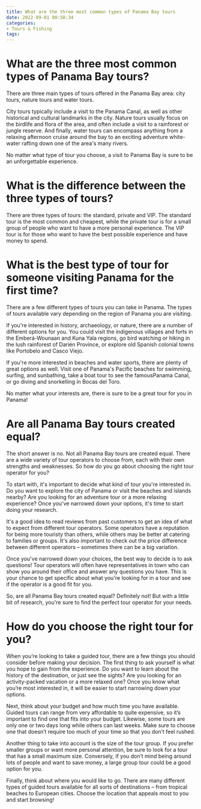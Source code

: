 ```yaml
---
title: What are the three most common types of Panama Bay tours
date: 2022-09-01 00:58:34
categories:
- Tours & Fishing
tags:
---
```



#  What are the three most common types of Panama Bay tours?

There are three main types of tours offered in the Panama Bay area: city tours, nature tours and water tours.

City tours typically include a visit to the Panama Canal, as well as other historical and cultural landmarks in the city. Nature tours usually focus on the birdlife and flora of the area, and often include a visit to a rainforest or jungle reserve. And finally, water tours can encompass anything from a relaxing afternoon cruise around the bay to an exciting adventure white-water rafting down one of the area's many rivers.

No matter what type of tour you choose, a visit to Panama Bay is sure to be an unforgettable experience.

#  What is the difference between the three types of tours?

There are three types of tours: the standard, private and VIP. The standard tour is the most common and cheapest, while the private tour is for a small group of people who want to have a more personal experience. The VIP tour is for those who want to have the best possible experience and have money to spend.

#  What is the best type of tour for someone visiting Panama for the first time?

There are a few different types of tours you can take in Panama. The types of tours available vary depending on the region of Panama you are visiting.

If you're interested in history, archaeology, or nature, there are a number of different options for you. You could visit the indigenous villages and forts in the Emberá-Wounaan and Kuna Yala regions, go bird watching or hiking in the lush rainforest of Darién Province, or explore old Spanish colonial towns like Portobelo and Casco Viejo.

If you're more interested in beaches and water sports, there are plenty of great options as well. Visit one of Panama's Pacific beaches for swimming, surfing, and sunbathing, take a boat tour to see the famousPanama Canal, or go diving and snorkelling in Bocas del Toro.

No matter what your interests are, there is sure to be a great tour for you in Panama!

#  Are all Panama Bay tours created equal?

The short answer is no. Not all Panama Bay tours are created equal. There are a wide variety of tour operators to choose from, each with their own strengths and weaknesses. So how do you go about choosing the right tour operator for you?

To start with, it's important to decide what kind of tour you're interested in. Do you want to explore the city of Panama or visit the beaches and islands nearby? Are you looking for an adventure tour or a more relaxing experience? Once you've narrowed down your options, it's time to start doing your research.

It's a good idea to read reviews from past customers to get an idea of what to expect from different tour operators. Some operators have a reputation for being more touristy than others, while others may be better at catering to families or groups. It's also important to check out the price difference between different operators – sometimes there can be a big variation.

Once you've narrowed down your choices, the best way to decide is to ask questions! Tour operators will often have representatives in town who can show you around their office and answer any questions you have. This is your chance to get specific about what you're looking for in a tour and see if the operator is a good fit for you.

So, are all Panama Bay tours created equal? Definitely not! But with a little bit of research, you're sure to find the perfect tour operator for your needs.

#  How do you choose the right tour for you?

When you’re looking to take a guided tour, there are a few things you should consider before making your decision. The first thing to ask yourself is what you hope to gain from the experience. Do you want to learn about the history of the destination, or just see the sights? Are you looking for an activity-packed vacation or a more relaxed one? Once you know what you’re most interested in, it will be easier to start narrowing down your options.

Next, think about your budget and how much time you have available. Guided tours can range from very affordable to quite expensive, so it’s important to find one that fits into your budget. Likewise, some tours are only one or two days long while others can last weeks. Make sure to choose one that doesn’t require too much of your time so that you don’t feel rushed.

Another thing to take into account is the size of the tour group. If you prefer smaller groups or want more personal attention, be sure to look for a tour that has a small maximum size. Conversely, if you don’t mind being around lots of people and want to save money, a large group tour could be a good option for you.

Finally, think about where you would like to go. There are many different types of guided tours available for all sorts of destinations – from tropical beaches to European cities. Choose the location that appeals most to you and start browsing!